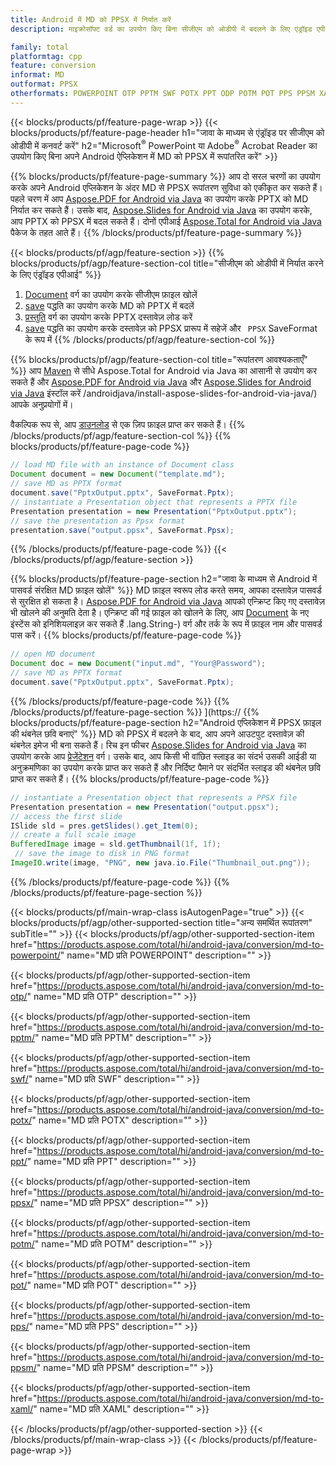 ```yaml
---
title: Android में MD को PPSX में निर्यात करें
description: माइक्रोसॉफ्ट वर्ड का उपयोग किए बिना सीजीएम को ओडीपी में बदलने के लिए एंड्रॉइड एपीआई

family: total
platformtag: cpp
feature: conversion
informat: MD
outformat: PPSX
otherformats: POWERPOINT OTP PPTM SWF POTX PPT ODP POTM POT PPS PPSM XAML
---
```

{{< blocks/products/pf/feature-page-wrap >}}
{{< blocks/products/pf/feature-page-header h1="जावा के माध्यम से एंड्रॉइड पर सीजीएम को ओडीपी में कनवर्ट करें" h2="Microsoft<sup>&reg;</sup> PowerPoint या Adobe<sup>&reg;</sup> Acrobat Reader का उपयोग किए बिना अपने Android ऐप्लिकेशन में MD को PPSX में रूपांतरित करें" >}}

{{% blocks/products/pf/feature-page-summary %}}
आप दो सरल चरणों का उपयोग करके अपने Android एप्लिकेशन के अंदर MD से PPSX रूपांतरण सुविधा को एकीकृत कर सकते हैं। पहले चरण में आप [Aspose.PDF for Android via Java](https://products.aspose.com/pdf/android-java/) का उपयोग करके PPTX को MD निर्यात कर सकते हैं। उसके बाद, [Aspose.Slides for Android via Java](https://products.aspose.com/slides/android-java/) का उपयोग करके, आप PPTX को PPSX में बदल सकते हैं। दोनों एपीआई [Aspose.Total for Android via Java](https://products.aspose.com/total/android-java/) पैकेज के तहत आते हैं। 
{{% /blocks/products/pf/feature-page-summary  %}}

{{< blocks/products/pf/agp/feature-section >}}
{{% blocks/products/pf/agp/feature-section-col title="सीजीएम को ओडीपी में निर्यात करने के लिए एंड्रॉइड एपीआई" %}}
1. [Document](https://reference.aspose.com/pdf/java/com.aspose.pdf/Document) वर्ग का उपयोग करके सीजीएम फ़ाइल खोलें
2. [save](https://reference.aspose.com/pdf/java/com.aspose.pdf/Document#save-java.lang.String-int-) पद्धति का उपयोग करके MD को PPTX में बदलें
3. [प्रस्तुति](https://reference.aspose.com/slides/java/com.aspose.slides/Presentation) वर्ग का उपयोग करके PPTX दस्तावेज़ लोड करें
4. [save](https://reference.aspose.com/slides/java/com.aspose.slides/Presentation#save-java.lang.String-int-) पद्धति का उपयोग करके दस्तावेज़ को PPSX प्रारूप में सहेजें और ` PPSX` SaveFormat के रूप में
{{% /blocks/products/pf/agp/feature-section-col %}}

{{% blocks/products/pf/agp/feature-section-col title="रूपांतरण आवश्यकताएँ" %}}
आप [Maven](https://releases.aspose.com/total/java/) से सीधे Aspose.Total for Android via Java का आसानी से उपयोग कर सकते हैं और [Aspose.PDF for Android via Java](https://docs.aspose.com/pdf/androidjava/installation/) और [Aspose.Slides for Android via Java](https://docs.aspose.com/slides) इंस्टॉल करें /androidjava/install-aspose-slides-for-android-via-java/) आपके अनुप्रयोगों में।

वैकल्पिक रूप से, आप [डाउनलोड](https://releases.aspose.com/total/androidjava) से एक ज़िप फ़ाइल प्राप्त कर सकते हैं।
{{% /blocks/products/pf/agp/feature-section-col %}}
{{% blocks/products/pf/feature-page-code %}}

```java
// load MD file with an instance of Document class
Document document = new Document("template.md");
// save MD as PPTX format 
document.save("PptxOutput.pptx", SaveFormat.Pptx); 
// instantiate a Presentation object that represents a PPTX file
Presentation presentation = new Presentation("PptxOutput.pptx");
// save the presentation as Ppsx format
presentation.save("output.ppsx", SaveFormat.Ppsx);   
```


{{% /blocks/products/pf/feature-page-code %}}
{{< /blocks/products/pf/agp/feature-section >}}

{{% blocks/products/pf/feature-page-section  h2="जावा के माध्यम से Android में पासवर्ड संरक्षित MD फ़ाइल खोलें" %}}
MD फ़ाइल स्वरूप लोड करते समय, आपका दस्तावेज़ पासवर्ड से सुरक्षित हो सकता है। [Aspose.PDF for Android via Java](https://products.aspose.com/pdf/android-java/) आपको एन्क्रिप्ट किए गए दस्तावेज़ भी खोलने की अनुमति देता है। एन्क्रिप्ट की गई फ़ाइल को खोलने के लिए, आप [Document](https://reference.aspose.com/pdf/java/com.aspose.pdf/Document#Document-java.lang.String-java) के नए इंस्टेंस को इनिशियलाइज़ कर सकते हैं .lang.String-) वर्ग और तर्क के रूप में फ़ाइल नाम और पासवर्ड पास करें।
{{% blocks/products/pf/feature-page-code %}}

```java
// open MD document
Document doc = new Document("input.md", "Your@Password");
// save MD as PPTX format 
document.save("PptxOutput.pptx", SaveFormat.Pptx); 

```

{{% /blocks/products/pf/feature-page-code  %}}
{{% /blocks/products/pf/feature-page-section %}}
](https://
{{% blocks/products/pf/feature-page-section  h2="Android एप्लिकेशन में PPSX फ़ाइल की थंबनेल छवि बनाएं" %}}
MD को PPSX में बदलने के बाद, आप अपने आउटपुट दस्तावेज़ की थंबनेल इमेज भी बना सकते हैं। रिच इन फीचर [Aspose.Slides for Android via Java](https://products.aspose.com/slides/android-java/) का उपयोग करके आप [प्रेजेंटेशन]( https://reference.aspose.com/slides/java/com.aspose.slides/Presentation) वर्ग। उसके बाद, आप किसी भी वांछित स्लाइड का संदर्भ उसकी आईडी या अनुक्रमणिका का उपयोग करके प्राप्त कर सकते हैं और निर्दिष्ट पैमाने पर संदर्भित स्लाइड की थंबनेल छवि प्राप्त कर सकते हैं।
{{% blocks/products/pf/feature-page-code %}}

```java
// instantiate a Presentation object that represents a PPSX file
Presentation presentation = new Presentation("output.ppsx");
// access the first slide
ISlide sld = pres.getSlides().get_Item(0);
// create a full scale image
BufferedImage image = sld.getThumbnail(1f, 1f);
 // save the image to disk in PNG format
ImageIO.write(image, "PNG", new java.io.File("Thumbnail_out.png"));
```

{{% /blocks/products/pf/feature-page-code  %}}
{{% /blocks/products/pf/feature-page-section %}}

{{< blocks/products/pf/main-wrap-class isAutogenPage="true" >}}
{{< blocks/products/pf/agp/other-supported-section title="अन्य समर्थित रूपांतरण" subTitle="" >}}
{{< blocks/products/pf/agp/other-supported-section-item href="https://products.aspose.com/total/hi/android-java/conversion/md-to-powerpoint/" name="MD प्रति POWERPOINT" description="" >}}

{{< blocks/products/pf/agp/other-supported-section-item href="https://products.aspose.com/total/hi/android-java/conversion/md-to-otp/" name="MD प्रति OTP" description="" >}}

{{< blocks/products/pf/agp/other-supported-section-item href="https://products.aspose.com/total/hi/android-java/conversion/md-to-pptm/" name="MD प्रति PPTM" description="" >}}

{{< blocks/products/pf/agp/other-supported-section-item href="https://products.aspose.com/total/hi/android-java/conversion/md-to-swf/" name="MD प्रति SWF" description="" >}}

{{< blocks/products/pf/agp/other-supported-section-item href="https://products.aspose.com/total/hi/android-java/conversion/md-to-potx/" name="MD प्रति POTX" description="" >}}

{{< blocks/products/pf/agp/other-supported-section-item href="https://products.aspose.com/total/hi/android-java/conversion/md-to-ppt/" name="MD प्रति PPT" description="" >}}

{{< blocks/products/pf/agp/other-supported-section-item href="https://products.aspose.com/total/hi/android-java/conversion/md-to-ppsx/" name="MD प्रति PPSX" description="" >}}

{{< blocks/products/pf/agp/other-supported-section-item href="https://products.aspose.com/total/hi/android-java/conversion/md-to-potm/" name="MD प्रति POTM" description="" >}}

{{< blocks/products/pf/agp/other-supported-section-item href="https://products.aspose.com/total/hi/android-java/conversion/md-to-pot/" name="MD प्रति POT" description="" >}}

{{< blocks/products/pf/agp/other-supported-section-item href="https://products.aspose.com/total/hi/android-java/conversion/md-to-pps/" name="MD प्रति PPS" description="" >}}

{{< blocks/products/pf/agp/other-supported-section-item href="https://products.aspose.com/total/hi/android-java/conversion/md-to-ppsm/" name="MD प्रति PPSM" description="" >}}

{{< blocks/products/pf/agp/other-supported-section-item href="https://products.aspose.com/total/hi/android-java/conversion/md-to-xaml/" name="MD प्रति XAML" description="" >}}


{{< /blocks/products/pf/agp/other-supported-section >}}
{{< /blocks/products/pf/main-wrap-class >}}
{{< /blocks/products/pf/feature-page-wrap >}}